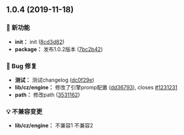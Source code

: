 ## 1.0.4 (2019-11-18)

### 🌟 新功能

* **init：** init ([8cd3d82](https://github.com/luoxue-victor/commitlint/commit/8cd3d82))
* **package：** 发布1.0.2版本 ([7bc2b42](https://github.com/luoxue-victor/commitlint/commit/7bc2b42))


### 🐛 Bug 修复

* **测试：** 测试changelog ([dc0f29e](https://github.com/luoxue-victor/commitlint/commit/dc0f29e))
* **lib/cz/engine：** 修改了引擎promp配置 ([dd36793](https://github.com/luoxue-victor/commitlint/commit/dd36793)), closes [#1231231](https://github.com/luoxue-victor/commitlint/issues/1231231)
* **path：** 修改path ([3531162](https://github.com/luoxue-victor/commitlint/commit/3531162))


### 💡 不兼容变更

* **lib/cz/engine：** 不兼容1
 不兼容2



